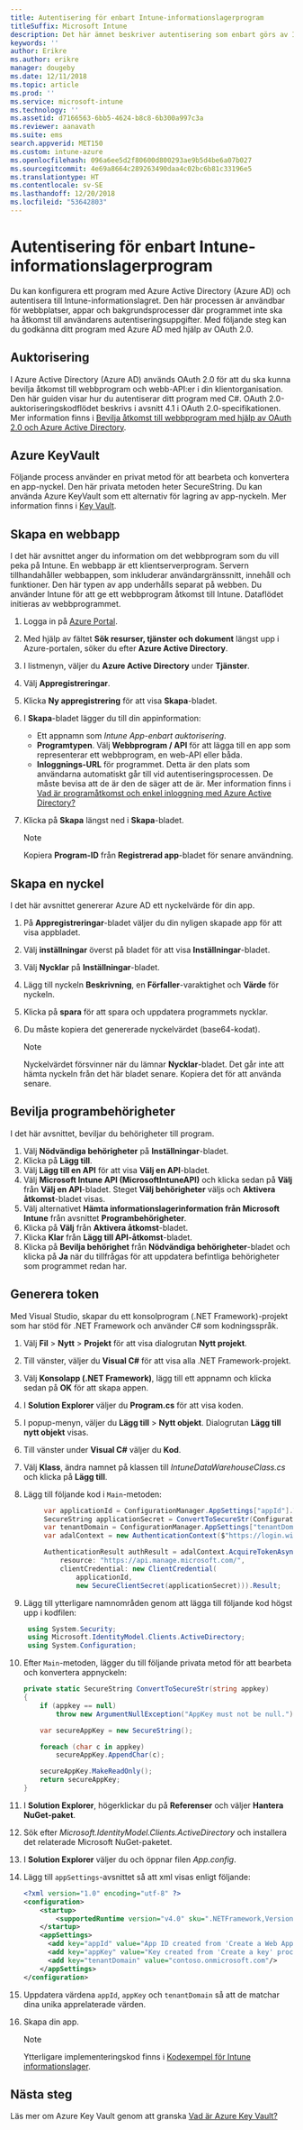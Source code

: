 ```yaml
---
title: Autentisering för enbart Intune-informationslagerprogram
titleSuffix: Microsoft Intune
description: Det här ämnet beskriver autentisering som enbart görs av Intune-informationslagerprogram för Microsoft Intune.
keywords: ''
author: Erikre
ms.author: erikre
manager: dougeby
ms.date: 12/11/2018
ms.topic: article
ms.prod: ''
ms.service: microsoft-intune
ms.technology: ''
ms.assetid: d7166563-6bb5-4624-b8c8-6b300a997c3a
ms.reviewer: aanavath
ms.suite: ems
search.appverid: MET150
ms.custom: intune-azure
ms.openlocfilehash: 096a6ee5d2f80600d800293ae9b5d4be6a07b027
ms.sourcegitcommit: 4e69a8664c289263490daa4c02bc6b81c33196e5
ms.translationtype: HT
ms.contentlocale: sv-SE
ms.lasthandoff: 12/20/2018
ms.locfileid: "53642803"
---
```

# <a name="intune-data-warehouse-application-only-authentication"></a>Autentisering för enbart Intune-informationslagerprogram

Du kan konfigurera ett program med Azure Active Directory (Azure AD) och autentisera till Intune-informationslagret. Den här processen är användbar för webbplatser, appar och bakgrundsprocesser där programmet inte ska ha åtkomst till användarens autentiseringsuppgifter. Med följande steg kan du godkänna ditt program med Azure AD med hjälp av OAuth 2.0.

## <a name="authorization"></a>Auktorisering

I Azure Active Directory (Azure AD) används OAuth 2.0 för att du ska kunna bevilja åtkomst till webbprogram och webb-API:er i din klientorganisation. Den här guiden visar hur du autentiserar ditt program med C#. OAuth 2.0-auktoriseringskodflödet beskrivs i avsnitt 4.1 i OAuth 2.0-specifikationen. Mer information finns i [Bevilja åtkomst till webbprogram med hjälp av OAuth 2.0 och Azure Active Directory](https://docs.microsoft.com/azure/active-directory/develop/active-directory-protocols-oauth-code).


## <a name="azure-keyvault"></a>Azure KeyVault

Följande process använder en privat metod för att bearbeta och konvertera en app-nyckel. Den här privata metoden heter SecureString. Du kan använda Azure KeyVault som ett alternativ för lagring av app-nyckeln. Mer information finns i [Key Vault](https://azure.microsoft.com/services/key-vault/).

## <a name="create-a-web-app"></a>Skapa en webbapp

I det här avsnittet anger du information om det webbprogram som du vill peka på Intune. En webbapp är ett klientserverprogram. Servern tillhandahåller webbappen, som inkluderar användargränssnitt, innehåll och funktioner. Den här typen av app underhålls separat på webben. Du använder Intune för att ge ett webbprogram åtkomst till Intune. Dataflödet initieras av webbprogrammet. 

1.  Logga in på [Azure Portal](https://portal.azure.com).
2.  Med hjälp av fältet **Sök resurser, tjänster och dokument** längst upp i Azure-portalen, söker du efter **Azure Active Directory**.
3.  I listmenyn, väljer du **Azure Active Directory** under **Tjänster**.
4.  Välj **Appregistreringar**.
5.  Klicka **Ny appregistrering** för att visa **Skapa**-bladet.
6.  I **Skapa**-bladet lägger du till din appinformation:

    - Ett appnamn som *Intune App-enbart auktorisering*.
    - **Programtypen**. Välj **Webbprogram / API** för att lägga till en app som representerar ett webbprogram, en web-API eller båda.
    - **Inloggnings-URL** för programmet. Detta är den plats som användarna automatiskt går till vid autentiseringsprocessen. De måste bevisa att de är den de säger att de är. Mer information finns i [Vad är programåtkomst och enkel inloggning med Azure Active Directory?](https://docs.microsoft.com/azure/active-directory/active-directory-appssoaccess-whatis)

7.  Klicka på **Skapa** längst ned i **Skapa**-bladet.

    >[!NOTE] 
    > Kopiera **Program-ID** från **Registrerad app**-bladet för senare användning.

## <a name="create-a-key"></a>Skapa en nyckel

I det här avsnittet genererar Azure AD ett nyckelvärde för din app.

1.  På **Appregistreringar**-bladet väljer du din nyligen skapade app för att visa appbladet.
2.  Välj **inställningar** överst på bladet för att visa **Inställningar**-bladet.
3.  Välj **Nycklar** på **Inställningar**-bladet.
4.  Lägg till nyckeln **Beskrivning**, en **Förfaller**-varaktighet och **Värde** för nyckeln.
5.  Klicka på **spara** för att spara och uppdatera programmets nycklar.
6.  Du måste kopiera det genererade nyckelvärdet (base64-kodat).

    >[!NOTE] 
    > Nyckelvärdet försvinner när du lämnar **Nycklar**-bladet. Det går inte att hämta nyckeln från det här bladet senare. Kopiera det för att använda senare.

## <a name="grant-application-permissions"></a>Bevilja programbehörigheter

I det här avsnittet, beviljar du behörigheter till program.

1.  Välj **Nödvändiga behörigheter** på **Inställningar**-bladet.
2.  Klicka på **Lägg till**.
3.  Välj **Lägg till en API** för att visa **Välj en API**-bladet.
4.  Välj **Microsoft Intune API (MicrosoftIntuneAPI)** och klicka sedan på **Välj** från **Välj en API**-bladet. Steget **Välj behörigheter** väljs och **Aktivera åtkomst**-bladet visas.
5.  Välj alternativet **Hämta informationslagerinformation från Microsoft Intune** från avsnittet **Programbehörigheter**.
6.  Klicka på **Välj** från **Aktivera åtkomst**-bladet.
7.  Klicka **Klar** från **Lägg till API-åtkomst**-bladet.
8.  Klicka på **Bevilja behörighet** från **Nödvändiga behörigheter**-bladet och klicka på **Ja** när du tillfrågas för att uppdatera befintliga behörigheter som programmet redan har.

## <a name="generate-token"></a>Generera token

Med Visual Studio, skapar du ett konsolprogram (.NET Framework)-projekt som har stöd för .NET Framework och använder C# som kodningsspråk.

1.  Välj **Fil** > **Nytt** > **Projekt** för att visa dialogrutan **Nytt projekt**.
2.  Till vänster, väljer du **Visual C#** för att visa alla .NET Framework-projekt.
3.  Välj **Konsolapp (.NET Framework)**, lägg till ett appnamn och klicka sedan på **OK** för att skapa appen.
4.  I **Solution Explorer** väljer du **Program.cs** för att visa koden.
5.  I popup-menyn, väljer du **Lägg till** > **Nytt objekt**. Dialogrutan **Lägg till nytt objekt** visas.
6.  Till vänster under **Visual C#** väljer du **Kod**.
7.  Välj **Klass**, ändra namnet på klassen till *IntuneDataWarehouseClass.cs* och klicka på **Lägg till**.
8.  Lägg till följande kod i <code>Main</code>-metoden:

    ``` csharp
         var applicationId = ConfigurationManager.AppSettings["appId"].ToString();
         SecureString applicationSecret = ConvertToSecureStr(ConfigurationManager.AppSettings["appKey"].ToString()); // Load as SecureString from configuration file or secret store (i.e. Azure KeyVault)
         var tenantDomain = ConfigurationManager.AppSettings["tenantDomain"].ToString();
         var adalContext = new AuthenticationContext($"https://login.windows.net/" + tenantDomain + "/oauth2/token");
    
         AuthenticationResult authResult = adalContext.AcquireTokenAsync(
             resource: "https://api.manage.microsoft.com/",
             clientCredential: new ClientCredential(
                 applicationId,
                 new SecureClientSecret(applicationSecret))).Result;
    ``` 

9. Lägg till ytterligare namnområden genom att lägga till följande kod högst upp i kodfilen:

    ``` csharp
     using System.Security;
     using Microsoft.IdentityModel.Clients.ActiveDirectory;
     using System.Configuration;
    ``` 

10. Efter <code>Main</code>-metoden, lägger du till följande privata metod för att bearbeta och konvertera appnyckeln:

    ``` csharp
    private static SecureString ConvertToSecureStr(string appkey)
    {
        if (appkey == null)
            throw new ArgumentNullException("AppKey must not be null.");
    
        var secureAppKey = new SecureString();
    
        foreach (char c in appkey)
            secureAppKey.AppendChar(c);
    
        secureAppKey.MakeReadOnly();
        return secureAppKey;
    }
    ```

11. I **Solution Explorer**, högerklickar du på **Referenser** och väljer **Hantera NuGet-paket**.
12. Sök efter *Microsoft.IdentityModel.Clients.ActiveDirectory* och installera det relaterade Microsoft NuGet-paketet.
13. I **Solution Explorer** väljer du och öppnar filen *App.config*.
14. Lägg till <code>appSettings</code>-avsnittet så att xml visas enligt följande:

    ``` xml
    <?xml version="1.0" encoding="utf-8" ?>
    <configuration>
        <startup> 
            <supportedRuntime version="v4.0" sku=".NETFramework,Version=v4.6.1" />
        </startup>
        <appSettings>
          <add key="appId" value="App ID created from 'Create a Web App' procedure"/>
          <add key="appKey" value="Key created from 'Create a key' procedure" />
          <add key="tenantDomain" value="contoso.onmicrosoft.com"/>
        </appSettings>
    </configuration>
    ``` 

15. Uppdatera värdena <code>appId</code>, <code>appKey</code> och <code>tenantDomain</code> så att de matchar dina unika apprelaterade värden.
16. Skapa din app.

    >[!NOTE] 
    > Ytterligare implementeringskod finns i [Kodexempel för Intune informationslager](https://github.com/Microsoft/Intune-Data-Warehouse/tree/master/Samples/CSharp ).

## <a name="next-steps"></a>Nästa steg
Läs mer om Azure Key Vault genom att granska [Vad är Azure Key Vault?](https://docs.microsoft.com/azure/key-vault/key-vault-whatis)

